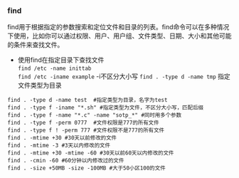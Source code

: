 ### find  
find用于根据指定的参数搜索和定位文件和目录的列表。find命令可以在多种情况下使用，比如你可以通过权限、用户、用户组、文件类型、日期、大小和其他可能的条件来查找文件。 

- 使用find在指定目录下查找文件  
`find /etc -name inittab`  
`find /etc -iname example` -i不区分大小写 
`find . -type d -name tmp`  指定文件类型为目录 
```shell
find . -type d -name test  #指定类型为目录，名字为test 
find . -type f -iname "*.sh" #指定类型为文件，不区分大小写，匹配后缀
find . -type f -name "*.c" -name "sotp_*" #同时用多个参数 
find . -type f -perm 0777  #文件权限是777的所有文件  
find . -type f ! -perm 777 #文件权限不是777的所有文件
find . -mtime +30 #30天以前修改的文件
find . -mtime -3 #3天以内修改的文件
find . -mtime +30 -mtime -60 #30天以前60天以内修改的文件
find . -cmin -60 #60分钟以内修改过的文件
find . -size +50MB -size -100MB #大于50小区100的文件

```
